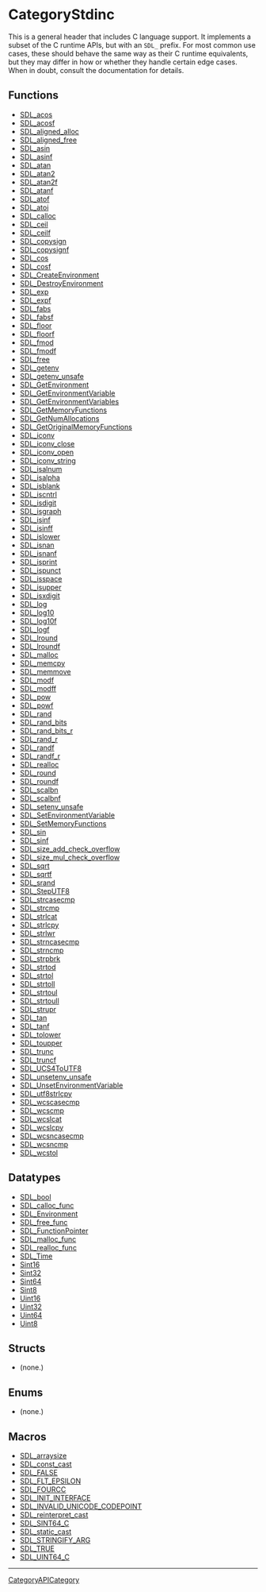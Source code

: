 # CategoryStdinc

This is a general header that includes C language support. It implements a
subset of the C runtime APIs, but with an `SDL_` prefix. For most common
use cases, these should behave the same way as their C runtime equivalents,
but they may differ in how or whether they handle certain edge cases. When
in doubt, consult the documentation for details.

<!-- END CATEGORY DOCUMENTATION -->

## Functions

<!-- DO NOT HAND-EDIT CATEGORY LISTS, THEY ARE AUTOGENERATED AND WILL BE OVERWRITTEN, BASED ON TAGS IN INDIVIDUAL PAGE FOOTERS. EDIT THOSE INSTEAD. -->
<!-- BEGIN CATEGORY LIST: CategoryStdinc, CategoryAPIFunction -->
- [SDL_acos](SDL_acos)
- [SDL_acosf](SDL_acosf)
- [SDL_aligned_alloc](SDL_aligned_alloc)
- [SDL_aligned_free](SDL_aligned_free)
- [SDL_asin](SDL_asin)
- [SDL_asinf](SDL_asinf)
- [SDL_atan](SDL_atan)
- [SDL_atan2](SDL_atan2)
- [SDL_atan2f](SDL_atan2f)
- [SDL_atanf](SDL_atanf)
- [SDL_atof](SDL_atof)
- [SDL_atoi](SDL_atoi)
- [SDL_calloc](SDL_calloc)
- [SDL_ceil](SDL_ceil)
- [SDL_ceilf](SDL_ceilf)
- [SDL_copysign](SDL_copysign)
- [SDL_copysignf](SDL_copysignf)
- [SDL_cos](SDL_cos)
- [SDL_cosf](SDL_cosf)
- [SDL_CreateEnvironment](SDL_CreateEnvironment)
- [SDL_DestroyEnvironment](SDL_DestroyEnvironment)
- [SDL_exp](SDL_exp)
- [SDL_expf](SDL_expf)
- [SDL_fabs](SDL_fabs)
- [SDL_fabsf](SDL_fabsf)
- [SDL_floor](SDL_floor)
- [SDL_floorf](SDL_floorf)
- [SDL_fmod](SDL_fmod)
- [SDL_fmodf](SDL_fmodf)
- [SDL_free](SDL_free)
- [SDL_getenv](SDL_getenv)
- [SDL_getenv_unsafe](SDL_getenv_unsafe)
- [SDL_GetEnvironment](SDL_GetEnvironment)
- [SDL_GetEnvironmentVariable](SDL_GetEnvironmentVariable)
- [SDL_GetEnvironmentVariables](SDL_GetEnvironmentVariables)
- [SDL_GetMemoryFunctions](SDL_GetMemoryFunctions)
- [SDL_GetNumAllocations](SDL_GetNumAllocations)
- [SDL_GetOriginalMemoryFunctions](SDL_GetOriginalMemoryFunctions)
- [SDL_iconv](SDL_iconv)
- [SDL_iconv_close](SDL_iconv_close)
- [SDL_iconv_open](SDL_iconv_open)
- [SDL_iconv_string](SDL_iconv_string)
- [SDL_isalnum](SDL_isalnum)
- [SDL_isalpha](SDL_isalpha)
- [SDL_isblank](SDL_isblank)
- [SDL_iscntrl](SDL_iscntrl)
- [SDL_isdigit](SDL_isdigit)
- [SDL_isgraph](SDL_isgraph)
- [SDL_isinf](SDL_isinf)
- [SDL_isinff](SDL_isinff)
- [SDL_islower](SDL_islower)
- [SDL_isnan](SDL_isnan)
- [SDL_isnanf](SDL_isnanf)
- [SDL_isprint](SDL_isprint)
- [SDL_ispunct](SDL_ispunct)
- [SDL_isspace](SDL_isspace)
- [SDL_isupper](SDL_isupper)
- [SDL_isxdigit](SDL_isxdigit)
- [SDL_log](SDL_log)
- [SDL_log10](SDL_log10)
- [SDL_log10f](SDL_log10f)
- [SDL_logf](SDL_logf)
- [SDL_lround](SDL_lround)
- [SDL_lroundf](SDL_lroundf)
- [SDL_malloc](SDL_malloc)
- [SDL_memcpy](SDL_memcpy)
- [SDL_memmove](SDL_memmove)
- [SDL_modf](SDL_modf)
- [SDL_modff](SDL_modff)
- [SDL_pow](SDL_pow)
- [SDL_powf](SDL_powf)
- [SDL_rand](SDL_rand)
- [SDL_rand_bits](SDL_rand_bits)
- [SDL_rand_bits_r](SDL_rand_bits_r)
- [SDL_rand_r](SDL_rand_r)
- [SDL_randf](SDL_randf)
- [SDL_randf_r](SDL_randf_r)
- [SDL_realloc](SDL_realloc)
- [SDL_round](SDL_round)
- [SDL_roundf](SDL_roundf)
- [SDL_scalbn](SDL_scalbn)
- [SDL_scalbnf](SDL_scalbnf)
- [SDL_setenv_unsafe](SDL_setenv_unsafe)
- [SDL_SetEnvironmentVariable](SDL_SetEnvironmentVariable)
- [SDL_SetMemoryFunctions](SDL_SetMemoryFunctions)
- [SDL_sin](SDL_sin)
- [SDL_sinf](SDL_sinf)
- [SDL_size_add_check_overflow](SDL_size_add_check_overflow)
- [SDL_size_mul_check_overflow](SDL_size_mul_check_overflow)
- [SDL_sqrt](SDL_sqrt)
- [SDL_sqrtf](SDL_sqrtf)
- [SDL_srand](SDL_srand)
- [SDL_StepUTF8](SDL_StepUTF8)
- [SDL_strcasecmp](SDL_strcasecmp)
- [SDL_strcmp](SDL_strcmp)
- [SDL_strlcat](SDL_strlcat)
- [SDL_strlcpy](SDL_strlcpy)
- [SDL_strlwr](SDL_strlwr)
- [SDL_strncasecmp](SDL_strncasecmp)
- [SDL_strncmp](SDL_strncmp)
- [SDL_strpbrk](SDL_strpbrk)
- [SDL_strtod](SDL_strtod)
- [SDL_strtol](SDL_strtol)
- [SDL_strtoll](SDL_strtoll)
- [SDL_strtoul](SDL_strtoul)
- [SDL_strtoull](SDL_strtoull)
- [SDL_strupr](SDL_strupr)
- [SDL_tan](SDL_tan)
- [SDL_tanf](SDL_tanf)
- [SDL_tolower](SDL_tolower)
- [SDL_toupper](SDL_toupper)
- [SDL_trunc](SDL_trunc)
- [SDL_truncf](SDL_truncf)
- [SDL_UCS4ToUTF8](SDL_UCS4ToUTF8)
- [SDL_unsetenv_unsafe](SDL_unsetenv_unsafe)
- [SDL_UnsetEnvironmentVariable](SDL_UnsetEnvironmentVariable)
- [SDL_utf8strlcpy](SDL_utf8strlcpy)
- [SDL_wcscasecmp](SDL_wcscasecmp)
- [SDL_wcscmp](SDL_wcscmp)
- [SDL_wcslcat](SDL_wcslcat)
- [SDL_wcslcpy](SDL_wcslcpy)
- [SDL_wcsncasecmp](SDL_wcsncasecmp)
- [SDL_wcsncmp](SDL_wcsncmp)
- [SDL_wcstol](SDL_wcstol)
<!-- END CATEGORY LIST -->

## Datatypes

<!-- DO NOT HAND-EDIT CATEGORY LISTS, THEY ARE AUTOGENERATED AND WILL BE OVERWRITTEN, BASED ON TAGS IN INDIVIDUAL PAGE FOOTERS. EDIT THOSE INSTEAD. -->
<!-- BEGIN CATEGORY LIST: CategoryStdinc, CategoryAPIDatatype -->
- [SDL_bool](SDL_bool)
- [SDL_calloc_func](SDL_calloc_func)
- [SDL_Environment](SDL_Environment)
- [SDL_free_func](SDL_free_func)
- [SDL_FunctionPointer](SDL_FunctionPointer)
- [SDL_malloc_func](SDL_malloc_func)
- [SDL_realloc_func](SDL_realloc_func)
- [SDL_Time](SDL_Time)
- [Sint16](Sint16)
- [Sint32](Sint32)
- [Sint64](Sint64)
- [Sint8](Sint8)
- [Uint16](Uint16)
- [Uint32](Uint32)
- [Uint64](Uint64)
- [Uint8](Uint8)
<!-- END CATEGORY LIST -->

## Structs

<!-- DO NOT HAND-EDIT CATEGORY LISTS, THEY ARE AUTOGENERATED AND WILL BE OVERWRITTEN, BASED ON TAGS IN INDIVIDUAL PAGE FOOTERS. EDIT THOSE INSTEAD. -->
<!-- BEGIN CATEGORY LIST: CategoryStdinc, CategoryAPIStruct -->
- (none.)
<!-- END CATEGORY LIST -->

## Enums

<!-- DO NOT HAND-EDIT CATEGORY LISTS, THEY ARE AUTOGENERATED AND WILL BE OVERWRITTEN, BASED ON TAGS IN INDIVIDUAL PAGE FOOTERS. EDIT THOSE INSTEAD. -->
<!-- BEGIN CATEGORY LIST: CategoryStdinc, CategoryAPIEnum -->
- (none.)
<!-- END CATEGORY LIST -->

## Macros

<!-- DO NOT HAND-EDIT CATEGORY LISTS, THEY ARE AUTOGENERATED AND WILL BE OVERWRITTEN, BASED ON TAGS IN INDIVIDUAL PAGE FOOTERS. EDIT THOSE INSTEAD. -->
<!-- BEGIN CATEGORY LIST: CategoryStdinc, CategoryAPIMacro -->
- [SDL_arraysize](SDL_arraysize)
- [SDL_const_cast](SDL_const_cast)
- [SDL_FALSE](SDL_FALSE)
- [SDL_FLT_EPSILON](SDL_FLT_EPSILON)
- [SDL_FOURCC](SDL_FOURCC)
- [SDL_INIT_INTERFACE](SDL_INIT_INTERFACE)
- [SDL_INVALID_UNICODE_CODEPOINT](SDL_INVALID_UNICODE_CODEPOINT)
- [SDL_reinterpret_cast](SDL_reinterpret_cast)
- [SDL_SINT64_C](SDL_SINT64_C)
- [SDL_static_cast](SDL_static_cast)
- [SDL_STRINGIFY_ARG](SDL_STRINGIFY_ARG)
- [SDL_TRUE](SDL_TRUE)
- [SDL_UINT64_C](SDL_UINT64_C)
<!-- END CATEGORY LIST -->


----
[CategoryAPICategory](CategoryAPICategory)


